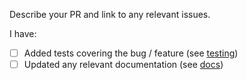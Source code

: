Describe your PR and link to any relevant issues.

I have:
 - [ ] Added tests covering the bug / feature (see [testing](https://github.com/dgraph-io/gqlgen/blob/master/TESTING.md))
 - [ ] Updated any relevant documentation (see [docs](https://github.com/dgraph-io/gqlgen/tree/master/docs/content))
